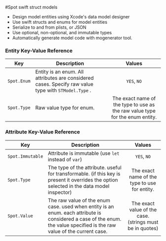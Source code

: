 #Spot
swift struct models

- Design  model entities using Xcode's data model designer
- Use swift structs and enums for  model entities
- Serialize to and from plists, or JSON
- Use optional, non-optional, and immutable types
- Automatically generate model code with mogenerator tool. 





### Entity Key-Value Reference
| Key                              | Description                | Values            |
| -------------------------------- | -------------------------- | :----------------:|
| `Spot.Enum`    | Entity is an enum. All attributes are considered cases. Specify raw value type with `STModel.Type` . | `YES`, `NO` |
| `Spot.Type`       | Raw value type for  enum. | The exact name of the type to use as the raw value type for the enum entity.  |

### Attribute Key-Value Reference
| Key                              | Description                | Values            |
| -------------------------------- | -------------------------- | :----------------:|
| `Spot.Immutable`    | Attribute is immutable (use `let` instead of `var`) | `YES`, `NO` |
| `Spot.Type`       | The type of the attribute. useful for transformable. (if this key is present it overrides the option selected in the data model inspector)| The exact name of the type to use for entity.  |
| `Spot.Value`	| The raw value of the enum case. used when entity is an enum. each attribute is considered a case of the enum. the value specified is the raw value of the current case. | The exact value of the case. (strings must be in quotes)


